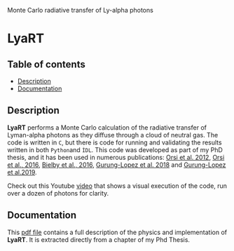 Monte Carlo radiative transfer of Ly-alpha photons 

LyaRT
=====


## Table of contents
* [Description](#description)
* [Documentation](#documentation)

## Description

**LyaRT** performs a Monte Carlo calculation of the radiative transfer of Lyman-alpha photons as they diffuse through a cloud of neutral gas. The code is written in `C`, but there is code for running and validating the results written in both `Python`and `ÌDL`. This code was developed as part of my PhD thesis, and it has been used in numerous publications: [Orsi et al. 2012](http://adsabs.harvard.edu/abs/2012MNRAS.425...87O), [Orsi et al., 2016](http://adsabs.harvard.edu/abs/2016MNRAS.456.3827O), [Bielby et al., 2016](http://adsabs.harvard.edu/abs/2016MNRAS.456.4061B), [Gurung-Lopez et al. 2018](http://adsabs.harvard.edu/abs/2018arXiv180700006G) and [Gurung-Lopez et al.2019](http://adsabs.harvard.edu/abs/2018arXiv181109630G). 


Check out this Youtube [video](https://www.youtube.com/watch?v=lCiQjIKlpU4) that shows a visual execution of the code, run over a dozen of photons for clarity.

## Documentation

This [pdf file](https://github.com/aaorsi/LyaRT/blob/master/doc/mclyart.pdf) contains a full description of the physics and implementation of **LyaRT**. It is extracted directly from a chapter of my Phd Thesis.


